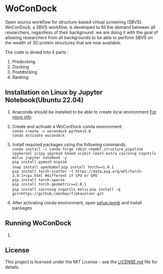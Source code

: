 # WoConDock
<!-- markdown-link-check-disable-next-line -->
Open source workflow for structure-based virtual screening (SBVS).
WoConDock, a SBVS workflow, is developed to fill the demand between all researchers, regardless of their background. we are doing it with the goal of allowing researchers from all backgrounds to be able to perform SBVS on the wealth of 3D protein structures that are now available.

The code is divied into 4 parts :
1. Predocking
2. Docking
3. Postdocking
4. Ranking

## Installation on Linux by Jupyter Notebook(Ubuntu 22.04)
<!-- markdown-link-check-disable-next-line -->

1. Anaconda should be installed to be able to create local environment [For more info](https://docs.anaconda.com/anaconda/install/index.html)

2. Create and activate a WoConDock conda environment:  
`conda create -n wocondock python=3.8`  
`conda activate wocondock`  

3. Install required packages using the following commands:  
`conda install -c conda-forge rdkit chembl_structure_pipeline ipykernel scipy spyrmsd kneed scikit-learn-extra cairosvg svgutils molvs jupyter notebook -y`  
`pip install pymesh espsim`  
`snap install openbabel`
`pip install torch==1.9.1`  
`pip install torch-scatter -f https://data.pyg.org/whl/torch-1.9.1+cpu.html #different if CPU or GPU`  
`pip install torch-sparse`  
`pip install torch-geometric==2.0.1`  
`pip install cairosvg svgutils molvs`
`pip install -q git+https://github.com/mayrf/pkasolver.git`  


2. After activating conda environment, open [setup.ipynb](https://gitlab.com/hibrahim21/CADD22/-/blob/main/consensus_docking_python/setup.ipynb) and install packages

## Running WoConDock

1. 

## License
<!-- markdown-link-check-disable-next-line -->
This project is licensed under the MIT License - see the [LICENSE.md](https://gitlab.com/hibrahim21/CADD22/-/blob/main/LICENSE) file for details.


